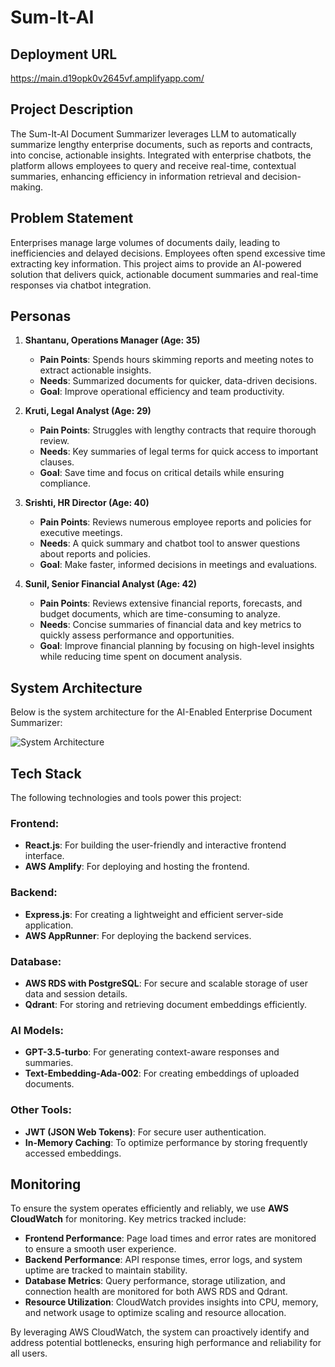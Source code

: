 # Sum-It-AI

## Deployment URL
https://main.d19opk0v2645vf.amplifyapp.com/

## Project Description
The Sum-It-AI Document Summarizer leverages LLM to automatically summarize lengthy enterprise documents, such as reports and contracts, into concise, actionable insights. Integrated with enterprise chatbots, the platform allows employees to query and receive real-time, contextual summaries, enhancing efficiency in information retrieval and decision-making.

## Problem Statement
Enterprises manage large volumes of documents daily, leading to inefficiencies and delayed decisions. Employees often spend excessive time extracting key information. This project aims to provide an AI-powered solution that delivers quick, actionable document summaries and real-time responses via chatbot integration.

## Personas

1. **Shantanu, Operations Manager (Age: 35)**  
   - **Pain Points**: Spends hours skimming reports and meeting notes to extract actionable insights.  
   - **Needs**: Summarized documents for quicker, data-driven decisions.  
   - **Goal**: Improve operational efficiency and team productivity.

2. **Kruti, Legal Analyst (Age: 29)**  
   - **Pain Points**: Struggles with lengthy contracts that require thorough review.  
   - **Needs**: Key summaries of legal terms for quick access to important clauses.  
   - **Goal**: Save time and focus on critical details while ensuring compliance.

3. **Srishti, HR Director (Age: 40)**  
   - **Pain Points**: Reviews numerous employee reports and policies for executive meetings.  
   - **Needs**: A quick summary and chatbot tool to answer questions about reports and policies.  
   - **Goal**: Make faster, informed decisions in meetings and evaluations.
     
4. **Sunil, Senior Financial Analyst (Age: 42)**  
   - **Pain Points**: Reviews extensive financial reports, forecasts, and budget documents, which are time-consuming to analyze.  
   - **Needs**: Concise summaries of financial data and key metrics to quickly assess performance and opportunities.  
   - **Goal**: Improve financial planning by focusing on high-level insights while reducing time spent on document analysis.

## System Architecture

Below is the system architecture for the AI-Enabled Enterprise Document Summarizer:

![System Architecture](https://github.com/user-attachments/assets/4b1bdb6a-a157-4bfd-8f87-45dfbe465955)

## Tech Stack

The following technologies and tools power this project:

### Frontend:
- **React.js**: For building the user-friendly and interactive frontend interface.
- **AWS Amplify**: For deploying and hosting the frontend.

### Backend:
- **Express.js**: For creating a lightweight and efficient server-side application.
- **AWS AppRunner**: For deploying the backend services.

### Database:
- **AWS RDS with PostgreSQL**: For secure and scalable storage of user data and session details.
- **Qdrant**: For storing and retrieving document embeddings efficiently.

### AI Models:
- **GPT-3.5-turbo**: For generating context-aware responses and summaries.
- **Text-Embedding-Ada-002**: For creating embeddings of uploaded documents.

### Other Tools:
- **JWT (JSON Web Tokens)**: For secure user authentication.
- **In-Memory Caching**: To optimize performance by storing frequently accessed embeddings.

## Monitoring

To ensure the system operates efficiently and reliably, we use **AWS CloudWatch** for monitoring. Key metrics tracked include:
- **Frontend Performance**: Page load times and error rates are monitored to ensure a smooth user experience.
- **Backend Performance**: API response times, error logs, and system uptime are tracked to maintain stability.
- **Database Metrics**: Query performance, storage utilization, and connection health are monitored for both AWS RDS and Qdrant.
- **Resource Utilization**: CloudWatch provides insights into CPU, memory, and network usage to optimize scaling and resource allocation.

By leveraging AWS CloudWatch, the system can proactively identify and address potential bottlenecks, ensuring high performance and reliability for all users.
